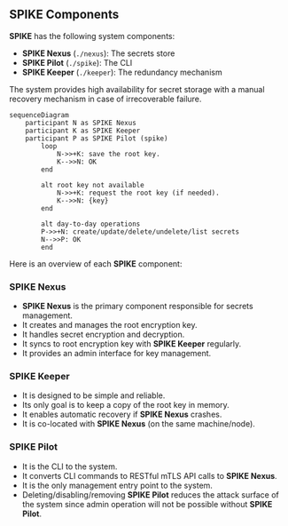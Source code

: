 ## SPIKE Components

**SPIKE** has the following system components:

* **SPIKE Nexus** (`./nexus`): The secrets store
* **SPIKE Pilot** (`./spike`): The CLI
* **SPIKE Keeper** (`./keeper`): The redundancy mechanism

The system provides high availability for secret storage with a manual recovery
mechanism in case of irrecoverable failure.

```mermaid
sequenceDiagram
    participant N as SPIKE Nexus
    participant K as SPIKE Keeper
    participant P as SPIKE Pilot (spike)
        loop
            N->>+K: save the root key.
            K-->>N: OK
        end

        alt root key not available
            N->>+K: request the root key (if needed).
            K-->>N: {key}
        end

        alt day-to-day operations
        P->>+N: create/update/delete/undelete/list secrets
        N-->>P: OK
        end
```

Here is an overview of each **SPIKE** component:

### SPIKE Nexus

* **SPIKE Nexus** is the primary component responsible for secrets management.
* It creates and manages the root encryption key.
* It handles secret encryption and decryption.
* It syncs to root encryption key with **SPIKE Keeper** regularly.
* It provides an admin interface for key management.

### SPIKE Keeper

* It is designed to be simple and reliable.
* Its only goal is to keep a copy of the root key in memory.
* It enables automatic recovery if **SPIKE Nexus** crashes.
* It is co-located with **SPIKE Nexus** (on the same machine/node).

### SPIKE Pilot

* It is the CLI to the system.
* It converts CLI commands to RESTful mTLS API calls to **SPIKE Nexus**.
* It is the only management entry point to the system.
* Deleting/disabling/removing **SPIKE Pilot** reduces the attack surface
  of the system since admin operation will not be possible without
  **SPIKE Pilot**.

